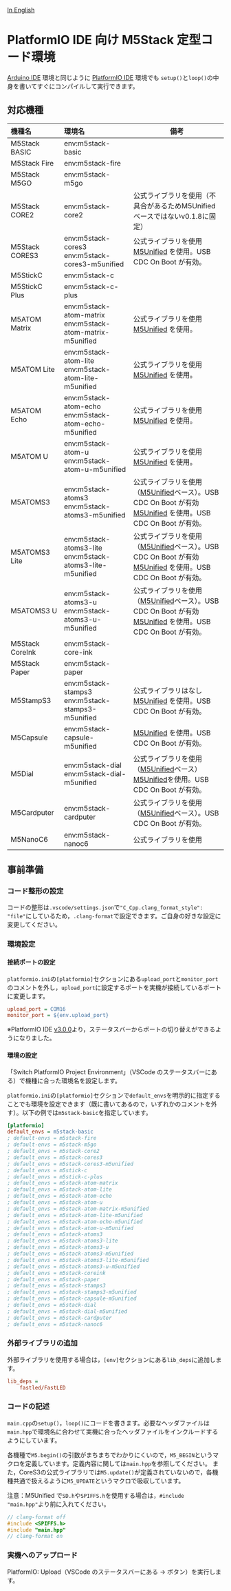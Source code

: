 [In English](README_en_US.md)

# PlatformIO IDE 向け M5Stack 定型コード環境

[Arduino IDE](https://www.arduino.cc/en/software) 環境と同じように [PlatformIO IDE](https://platformio.org/platformio-ide) 環境でも `setup()`と`loop()`の中身を書いてすぐにコンパイルして実行できます。

## 対応機種

| 機種名          | 環境名                                                         | 備考                                                                                                                                                                                         |
| :-------------- | :------------------------------------------------------------- | -------------------------------------------------------------------------------------------------------------------------------------------------------------------------------------------- |
| M5Stack BASIC   | env:m5stack-basic                                              |                                                                                                                                                                                              |
| M5Stack Fire    | env:m5stack-fire                                               |                                                                                                                                                                                              |
| M5Stack M5GO    | env:m5stack-m5go                                               |                                                                                                                                                                                              |
| M5Stack CORE2   | env:m5stack-core2                                              | 公式ライブラリを使用（不具合があるためM5Unifiedベースではないv0.1.8に固定）                                                                                                                  |
| M5Stack CORES3  | env:m5stack-cores3 <br> env:m5stack-cores3-m5unified           | 公式ライブラリを使用<br>[M5Unified](https://github.com/m5stack/M5Unified) を使用。USB CDC On Boot が有効。                                                                                   |
| M5StickC        | env:m5stack-c                                                  |                                                                                                                                                                                              |
| M5StickC Plus   | env:m5stack-c-plus                                             |                                                                                                                                                                                              |
| M5ATOM Matrix   | env:m5stack-atom-matrix <br> env:m5stack-atom-matrix-m5unified | 公式ライブラリを使用<br>[M5Unified](https://github.com/m5stack/M5Unified) を使用。                                                                                                           |
| M5ATOM Lite     | env:m5stack-atom-lite <br> env:m5stack-atom-lite-m5unified     | 公式ライブラリを使用<br>[M5Unified](https://github.com/m5stack/M5Unified) を使用。                                                                                                           |
| M5ATOM Echo     | env:m5stack-atom-echo <br> env:m5stack-atom-echo-m5unified     | 公式ライブラリを使用<br>[M5Unified](https://github.com/m5stack/M5Unified) を使用。                                                                                                           |
| M5ATOM U        | env:m5stack-atom-u <br> env:m5stack-atom-u-m5unified           | 公式ライブラリを使用<br>[M5Unified](https://github.com/m5stack/M5Unified) を使用。                                                                                                           |
| M5ATOMS3        | env:m5stack-atoms3 <br> env:m5stack-atoms3-m5unified           | 公式ライブラリを使用（[M5Unified](https://github.com/m5stack/M5Unified)ベース）。USB CDC On Boot が有効<br>[M5Unified](https://github.com/m5stack/M5Unified) を使用。USB CDC On Boot が有効。|
| M5ATOMS3 Lite   | env:m5stack-atoms3-lite <br> env:m5stack-atoms3-lite-m5unified | 公式ライブラリを使用（[M5Unified](https://github.com/m5stack/M5Unified)ベース）。USB CDC On Boot が有効<br>[M5Unified](https://github.com/m5stack/M5Unified) を使用。USB CDC On Boot が有効。|
| M5ATOMS3 U      | env:m5stack-atoms3-u <br> env:m5stack-atoms3-u-m5unified       | 公式ライブラリを使用（[M5Unified](https://github.com/m5stack/M5Unified)ベース）。USB CDC On Boot が有効<br>[M5Unified](https://github.com/m5stack/M5Unified) を使用。USB CDC On Boot が有効。|
| M5Stack CoreInk | env:m5stack-core-ink                                           |                                                                                                                                                                                              |
| M5Stack Paper   | env:m5stack-paper                                              |                                                                                                                                                                                              |
| M5StampS3       | env:m5stack-stamps3 <br> env:m5stack-stamps3-m5unified         | 公式ライブラリはなし<br>[M5Unified](https://github.com/m5stack/M5Unified) を使用。USB CDC On Boot が有効。                                                                                   |
| M5Capsule       | env:m5stack-capsule-m5unified                                  | [M5Unified](https://github.com/m5stack/M5Unified) を使用。USB CDC On Boot が有効。                                                                                                           |
| M5Dial          | env:m5stack-dial <br> env:m5stack-dial-m5unified               | 公式ライブラリを使用（[M5Unified](https://github.com/m5stack/M5Unified)ベース）<br>[M5Unified](https://github.com/m5stack/M5Unified)を使用。USB CDC On Boot が有効。                         |
| M5Cardputer     | env:m5stack-cardputer                                          | 公式ライブラリを使用（[M5Unified](https://github.com/m5stack/M5Unified)ベース）。USB CDC On Boot が有効。                                                                                    |
| M5NanoC6        | env:m5stack-nanoc6                                             | 公式ライブラリを使用                                                                                                                                                                         |

## 事前準備

### コード整形の設定

コードの整形は`.vscode/settings.json`で`"C_Cpp.clang_format_style": "file"`にしているため，`.clang-format`で設定できます。ご自身の好きな設定に変更してください。

### 環境設定

#### 接続ポートの設定

`platformio.ini`の`[platformio]`セクションにある`upload_port`と`monitor_port`のコメントを外し，`upload_port`に設定するポートを実機が接続しているポートに変更します。

```platformio.ini
upload_port = COM16
monitor_port = ${env.upload_port}
```

※PlatformIO IDE [v3.0.0](https://github.com/platformio/platformio-vscode-ide/releases/tag/v3.0.0)より，ステータスバーからポートの切り替えができるようになりました。

#### 環境の設定

「Switch PlatformIO Project Environment」（VSCode のステータスバーにある）で機種に合った環境名を設定します。

`platformio.ini`の`[platformio]`セクションで`default_envs`を明示的に指定することでも環境を設定できます（既に書いてあるので，いずれかのコメントを外す）。以下の例では`m5stack-basic`を指定しています。

```platformio.ini
[platformio]
default_envs = m5stack-basic
; default-envs = m5stack-fire
; default-envs = m5stack-m5go
; default_envs = m5stack-core2
; default_envs = m5stack-cores3
; default_envs = m5stack-cores3-m5unified
; default_envs = m5stick-c
; default_envs = m5stick-c-plus
; default_envs = m5stack-atom-matrix
; default_envs = m5stack-atom-lite
; default_envs = m5stack-atom-echo
; default_envs = m5stack-atom-u
; default_envs = m5stack-atom-matrix-m5unified
; default_envs = m5stack-atom-lite-m5unified
; default_envs = m5stack-atom-echo-m5unified
; default_envs = m5stack-atom-u-m5unified
; default_envs = m5stack-atoms3
; default_envs = m5stack-atoms3-lite
; default_envs = m5stack-atoms3-u
; default_envs = m5stack-atoms3-m5unified
; default_envs = m5stack-atoms3-lite-m5unified
; default_envs = m5stack-atoms3-u-m5unified
; default_envs = m5stack-coreink
; default_envs = m5stack-paper
; default_envs = m5stack-stamps3
; default_envs = m5stack-stamps3-m5unified
; default_envs = m5stack-capsule-m5unified
; default_envs = m5stack-dial
; default_envs = m5stack-dial-m5unified
; default_envs = m5stack-cardputer
; default_envs = m5stack-nanoc6
```

### 外部ライブラリの追加

外部ライブラリを使用する場合は，`[env]`セクションにある`lib_deps`に追加します。

```ini
lib_deps =
    fastled/FastLED
```

### コードの記述

`main.cpp`の`setup()`，`loop()`にコードを書きます。必要なヘッダファイルは`main.hpp`で環境名に合わせて実機に合ったヘッダファイルをインクルードするようにしています。

各機種で`M5.begin()`の引数がまちまちでわかりにくいので，`M5_BEGIN`というマクロを定義しています。定義内容に関しては`main.hpp`を参照してください。
また，CoreS3の公式ライブラリでは`M5.update()`が定義されていないので，各機種共通で扱えるように`M5_UPDATE`というマクロで吸収しています。

注意：M5Unified で`SD.h`や`SPIFFS.h`を使用する場合は，`#include "main.hpp"`より前に入れてください。

```c++
// clang-format off
#include <SPIFFS.h>
#include "main.hpp"
// clang-format on
```

### 実機へのアップロード

PlatformIO: Upload（VSCode のステータスバーにある → ボタン）を実行します。
